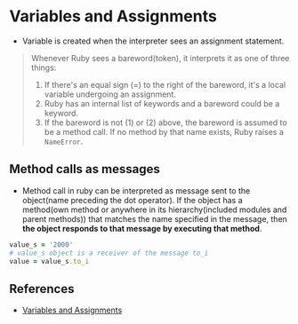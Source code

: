 # Variables and Assignments

* Variable is created when the interpreter sees an assignment statement.

> Whenever Ruby sees a bareword(token), it interprets it as one of three things:
>
> 1. If there's an equal sign (=) to the right of the bareword, it's a local variable undergoing an assignment.
> 2. Ruby has an internal list of keywords and a bareword could be a keyword.
> 3. If the bareword is not (1) or (2) above, the bareword is assumed to be a method call. If no method by that name exists, Ruby raises a `NameError`.

## Method calls as messages

* Method call in ruby can be interpreted as message sent to the object(name preceding the dot operator). If the object has a method(own method or anywhere in its hierarchy(included modules and parent methods)) that matches the name specified in the message, then **the object responds to that message by executing that method**.

~~~ruby
value_s = '2000'
# value_s object is a receiver of the message to_i
value = value_s.to_i
~~~

## References

* [Variables and Assignments](http://rubylearning.com/satishtalim/variables_and_assignment.html)
